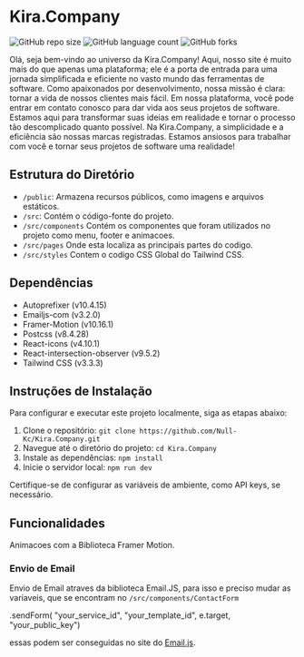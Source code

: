 # Kira.Company
![GitHub repo size](https://img.shields.io/github/repo-size/Null-Kc/Kira.Company?style=for-the-badge)
![GitHub language count](https://img.shields.io/github/languages/count/Null-Kc/Kira.Company?style=for-the-badge)
![GitHub forks](https://img.shields.io/github/forks/Null-Kc/Kira.Company?style=for-the-badge)

Olá, seja bem-vindo ao universo da Kira.Company! Aqui, nosso site é muito mais do que apenas uma plataforma; ele é a porta de entrada para uma jornada simplificada e eficiente no vasto mundo das ferramentas de software. Como apaixonados por desenvolvimento, nossa missão é clara: tornar a vida de nossos clientes mais fácil. Em nossa plataforma, você pode entrar em contato conosco para dar vida aos seus projetos de software. Estamos aqui para transformar suas ideias em realidade e tornar o processo tão descomplicado quanto possível. Na Kira.Company, a simplicidade e a eficiência são nossas marcas registradas. Estamos ansiosos para trabalhar com você e tornar seus projetos de software uma realidade!

## Estrutura do Diretório

- `/public`: Armazena recursos públicos, como imagens e arquivos estáticos.
- `/src`: Contém o código-fonte do projeto.
- `/src/components` Contém os componentes que foram utilizados no projeto como menu, footer e animacoes.
- `/src/pages` Onde esta localiza as principais partes do codigo.
- `/src/styles` Contem o codigo CSS Global do Tailwind CSS.

## Dependências

- Autoprefixer (v10.4.15)
- Emailjs-com (v3.2.0)
- Framer-Motion (v10.16.1)
- Postcss (v8.4.28)
- React-icons (v4.10.1)
- React-intersection-observer (v9.5.2)
- Tailwind CSS (v3.3.3)

## Instruções de Instalação

Para configurar e executar este projeto localmente, siga as etapas abaixo:

1. Clone o repositório: `git clone https://github.com/Null-Kc/Kira.Company.git`
2. Navegue até o diretório do projeto: `cd Kira.Company`
3. Instale as dependências: `npm install`
4. Inicie o servidor local: `npm run dev`

Certifique-se de configurar as variáveis de ambiente, como API keys, se necessário.

## Funcionalidades

Animacoes com a Biblioteca Framer Motion.

### Envio de Email

Envio de Email atraves da biblioteca Email.JS, para isso e preciso mudar as variaveis, que se encontram no `/src/components/ContactForm` 

.sendForm( "your_service_id", "your_template_id", e.target, "your_public_key")

essas podem ser conseguidas no site do [Email.js](https://www.emailjs.com/).



